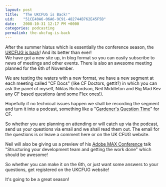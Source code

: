 ```yaml
---
layout: post
title:  "The UKCFUG is Back!"
uid:	"51CE40A6-06A6-9C91-482744B762E45F5B"
date:   2008-10-31 12:17 PM +0000
categories: podcasting
permalink: the-ukcfug-is-back
---
```

<p>After the summer hiatus which is essentially the conference season, the <a title="UKCFUG | The UK ColdFusion User Group" href="http://www.ukcfug.org/">UKCFUG is back</a>! And its better than ever! 
<br />
We have got a new site up, in blog format so you can easily subscribe to news of meetings and other events. There is also an awesome meeting planned for the 6th of November.</p>
<p>We are testing the waters with a new format, we have a new segment at each meeting called "CF Docs" (like CF Doctors, gettit?) in which you can ask the panel of myself, Niklas Richardson, Neil Middleton and Big Mad Kev any CF based questions (and some Flex ones!). </p>
<p>Hopefully if no technical issues happen we shall be recording the segment and turn it into a podcast, something like a "<a title="Gardeners' Question Time - Wikipedia, the free encyclopedia" href="http://en.wikipedia.org/wiki/Gardener%27s_Question_Time">Gardener's Question Time</a>" for CF. </p>
<p>So whether you are planning on attending or will catch up via the podcast, send us your questions via email and we shall read them out. The email for the questions is
<script type="text/javascript"></script>
or leave a comment here or on the UK CFUG website. </p>
<p>Neil will also be giving us a preview of his <a title="Adobe MAX 2008 - Europe" href="http://max.adobe.com/eu/experience/">Adobe MAX Conference</a> talk "Structuring your development team and getting the work done" which should be awesome! </p>
<p>So whether you can make it on the 6th, or just want some answers to your questions, get registered on the UKCFUG website! </p>
<p>
It's going to be a great season!</p>